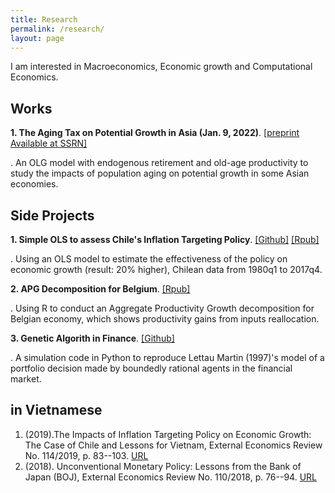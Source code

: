 ```yaml
---
title: Research
permalink: /research/
layout: page
---
```


I am interested in Macroeconomics, Economic growth and Computational Economics.

## Works

**1. The Aging Tax on Potential Growth in Asia (Jan. 9, 2022)**. [[preprint Available at SSRN]](http://dx.doi.org/10.2139/ssrn.4028464])

\. An OLG model with endogenous retirement and old-age productivity to study the impacts of population aging on potential growth in some Asian economies.
## Side Projects

**1. Simple OLS to assess Chile's Inflation Targeting Policy**.  [[Github]](https://github.com/thanhqtran/chile-inflationtarget-ols)   [[Rpub]](https://rpubs.com/thanhqtran/723473)


\. Using an OLS model to estimate the effectiveness of the policy on economic growth (result: 20% higher), Chilean data from 1980q1 to 2017q4.

**2. APG Decomposition for Belgium**. [[Rpub]](https://rpubs.com/thanhqtran/775009)


\. Using R to conduct an Aggregate Productivity Growth decomposition for Belgian economy, which shows productivity gains from inputs reallocation.

**3. Genetic Algorith in Finance**. [[Github]](https://github.com/thanhqtran/finance-agents-GAlearning)


\. A simulation code in Python to reproduce Lettau Martin (1997)'s model of a portfolio decision made by boundedly rational agents in the financial market. 

## in Vietnamese

1. (2019)\.The Impacts of Inflation Targeting Policy on Economic Growth: The Case of Chile and Lessons for Vietnam, External Economics Review No. 114/2019, p. 83--103. [URL](http://tracuutapchi.ftu.edu.vn/index.php/tcqlktqt/article/view/602)
2. (2018)\. Unconventional Monetary Policy: Lessons from the Bank of Japan (BOJ), External Economics Review No. 110/2018, p. 76--94. [URL](http://tracuutapchi.ftu.edu.vn/index.php/tcqlktqt/article/view/638)